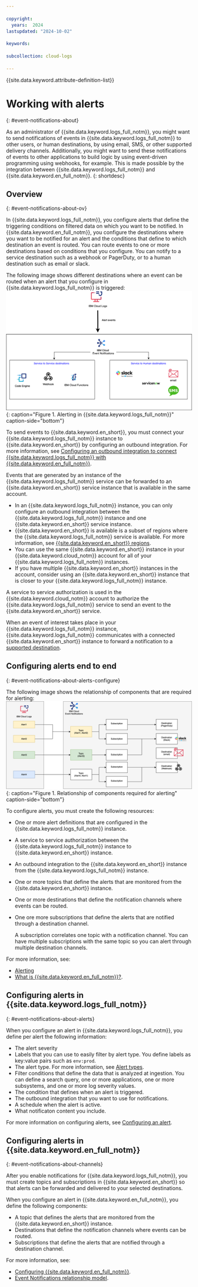 ```yaml
---

copyright:
  years:  2024
lastupdated: "2024-10-02"

keywords:

subcollection: cloud-logs

---
```


{{site.data.keyword.attribute-definition-list}}

# Working with alerts
{: #event-notifications-about}

As an administrator of {{site.data.keyword.logs_full_notm}}, you might want to send notifications of events in {{site.data.keyword.logs_full_notm}} to other users, or human destinations, by using email, SMS, or other supported delivery channels. Additionally, you might want to send these notifications of events to other applications to build logic by using event-driven programming using webhooks, for example. This is made possible by the integration between {{site.data.keyword.logs_full_notm}} and {{site.data.keyword.en_full_notm}}.
{: shortdesc}

## Overview
{: #event-notifications-about-ov}

In {{site.data.keyword.logs_full_notm}}, you configure alerts that define the triggering conditions on filtered data on which you want to be notified. In {{site.data.keyword.en_full_notm}}, you configure the destinations where you want to be notified for an alert and the conditions that define to which destination an event is routed. You can route events to one or more destinations based on conditions that you configure. You can notify to a service destination such as a webhook or PagerDuty, or to a human destination such as email or slack.

The following image shows different destinations where an event can be routed when an alert that you configure in {{site.data.keyword.logs_full_notm}} is triggered:
![Alerting in {{site.data.keyword.logs_full_notm}}](../images/alerts-ov.svg "Alerting in {{site.data.keyword.logs_full_notm}}"){: caption="Figure 1. Alerting in {{site.data.keyword.logs_full_notm}}" caption-side="bottom"}

To send events to {{site.data.keyword.en_short}}, you must connect your {{site.data.keyword.logs_full_notm}} instance to {{site.data.keyword.en_short}} by configuring an outbound integration. For more information, see [Configuring an outbound integration to connect {{site.data.keyword.logs_full_notm}} with {{site.data.keyword.en_full_notm}}](/docs/cloud-logs?topic=cloud-logs-event-notifications-configure).

Events that are generated by an instance of the {{site.data.keyword.logs_full_notm}} service can be forwarded to an {{site.data.keyword.en_short}} service instance that is available in the same account.
- In an {{site.data.keyword.logs_full_notm}} instance, you can only configure an outbound integration between the {{site.data.keyword.logs_full_notm}} instance and one {{site.data.keyword.en_short}} service instance.
- {{site.data.keyword.en_short}} is available is a subset of regions where the {{site.data.keyword.logs_full_notm}} service is available. For more information, see [{{site.data.keyword.en_short}} regions](/docs/event-notifications?topic=event-notifications-en-regions-endpoints).
- You can use the same {{site.data.keyword.en_short}} instance in your {{site.data.keyword.cloud_notm}} account for all of your {{site.data.keyword.logs_full_notm}} instances.
- If you have multiple {{site.data.keyword.en_short}} instances in the account, consider using an {{site.data.keyword.en_short}} instance that is closer to your {{site.data.keyword.logs_full_notm}} instance.

A service to service authorization is used in the {{site.data.keyword.cloud_notm}} account to authorize the {{site.data.keyword.logs_full_notm}} service to send an event to the {{site.data.keyword.en_short}} service.

When an event of interest takes place in your {{site.data.keyword.logs_full_notm}} instance, {{site.data.keyword.logs_full_notm}} communicates with a connected {{site.data.keyword.en_short}} instance to forward a notification to a [supported destination](/docs/event-notifications?topic=event-notifications-supported-destinations).


## Configuring alerts end to end
{: #event-notifications-about-alerts-configure}

The following image shows the relationship of components that are required for alerting:
![Relationship of components required for alerting](../images/event-notification-resources.svg "Relationship of components required for alerting"){: caption="Figure 1. Relationship of components required for alerting" caption-side="bottom"}

To configure alerts, you must create the following resources:
- One or more alert definitions that are configured in the {{site.data.keyword.logs_full_notm}} instance.
- A service to service authorization between the {{site.data.keyword.logs_full_notm}} instance to {{site.data.keyword.en_short}} instance.
- An outbound integration to the {{site.data.keyword.en_short}} instance from the {{site.data.keyword.logs_full_notm}} instance.
- One or more topics that define the alerts that are monitored from the {{site.data.keyword.en_short}} instance.
- One or more destinations that define the notification channels where events can be routed.
- One ore more subscriptions that define the alerts that are notified through a destination channel.

    A subscription correlates one topic with a notification channel.
    You can have multiple subscriptions with the same topic so you can alert through multiple destination channels.

For more information, see:
- [Alerting](/docs/cloud-logs?topic=cloud-logs-alerts)
- [What is {{site.data.keyword.en_full_notm}}?](/docs/event-notifications?topic=event-notifications-en-about).


## Configuring alerts in {{site.data.keyword.logs_full_notm}}
{: #event-notifications-about-alerts}

When you configure an alert in {{site.data.keyword.logs_full_notm}}, you define per alert the following information:
- The alert severity
- Labels that you can use to easily filter by alert type. You define labels as key:value pairs such as `env:prod`.
- The alert type. For more information, see [Alert types](/docs/cloud-logs?topic=cloud-logs-alerts&interface=ui#alert-types).
- Filter conditions that define the data that is analyzed at ingestion. You can define a search query, one or more applications, one or more subsystems, and one or more log severity values.
- The condition that defines when an alert is triggered.
- The outbound integration that you want to use for notifications.
- A schedule when the alert is active.
- What notificaton content you include.

For more information on configuring alerts, see [Configuring an alert](/docs/cloud-logs?topic=cloud-logs-alerts-config).



## Configuring alerts in {{site.data.keyword.en_full_notm}}
{: #event-notifications-about-channels}


After you enable notifications for {{site.data.keyword.logs_full_notm}}, you must create topics and subscriptions in {{site.data.keyword.en_short}} so that alerts can be forwarded and delivered to your selected destinations.

When you configure an alert in {{site.data.keyword.en_full_notm}}, you define the following components:
- A topic that defines the alerts that are monitored from the {{site.data.keyword.en_short}} instance.
- Destinations that define the notification channels where events can be routed.
- Subscriptions that define the alerts that are notified through a destination channel.

For more information, see:
- [Configuring {{site.data.keyword.en_full_notm}}](/docs/cloud-logs?topic=cloud-logs-event-notifications-alerts).
- [Event Notifications relationship model](/docs/event-notifications?topic=event-notifications-en-relation).
